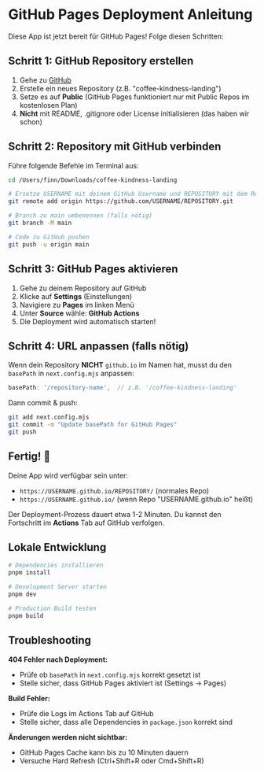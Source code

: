 # GitHub Pages Deployment Anleitung

Diese App ist jetzt bereit für GitHub Pages! Folge diesen Schritten:

## Schritt 1: GitHub Repository erstellen

1. Gehe zu [GitHub](https://github.com/new)
2. Erstelle ein neues Repository (z.B. "coffee-kindness-landing")
3. Setze es auf **Public** (GitHub Pages funktioniert nur mit Public Repos im kostenlosen Plan)
4. **Nicht** mit README, .gitignore oder License initialisieren (das haben wir schon)

## Schritt 2: Repository mit GitHub verbinden

Führe folgende Befehle im Terminal aus:

```bash
cd /Users/finn/Downloads/coffee-kindness-landing

# Ersetze USERNAME mit deinem GitHub Username und REPOSITORY mit dem Repository-Namen
git remote add origin https://github.com/USERNAME/REPOSITORY.git

# Branch zu main umbenennen (falls nötig)
git branch -M main

# Code zu GitHub pushen
git push -u origin main
```

## Schritt 3: GitHub Pages aktivieren

1. Gehe zu deinem Repository auf GitHub
2. Klicke auf **Settings** (Einstellungen)
3. Navigiere zu **Pages** im linken Menü
4. Unter **Source** wähle: **GitHub Actions**
5. Die Deployment wird automatisch starten!

## Schritt 4: URL anpassen (falls nötig)

Wenn dein Repository **NICHT** `github.io` im Namen hat, musst du den `basePath` in `next.config.mjs` anpassen:

```javascript
basePath: '/repository-name',  // z.B. '/coffee-kindness-landing'
```

Dann commit & push:
```bash
git add next.config.mjs
git commit -m "Update basePath for GitHub Pages"
git push
```

## Fertig! 🎉

Deine App wird verfügbar sein unter:
- `https://USERNAME.github.io/REPOSITORY/` (normales Repo)
- `https://USERNAME.github.io/` (wenn Repo "USERNAME.github.io" heißt)

Der Deployment-Prozess dauert etwa 1-2 Minuten. Du kannst den Fortschritt im **Actions** Tab auf GitHub verfolgen.

## Lokale Entwicklung

```bash
# Dependencies installieren
pnpm install

# Development Server starten
pnpm dev

# Production Build testen
pnpm build
```

## Troubleshooting

**404 Fehler nach Deployment:**
- Prüfe ob `basePath` in `next.config.mjs` korrekt gesetzt ist
- Stelle sicher, dass GitHub Pages aktiviert ist (Settings → Pages)

**Build Fehler:**
- Prüfe die Logs im Actions Tab auf GitHub
- Stelle sicher, dass alle Dependencies in `package.json` korrekt sind

**Änderungen werden nicht sichtbar:**
- GitHub Pages Cache kann bis zu 10 Minuten dauern
- Versuche Hard Refresh (Ctrl+Shift+R oder Cmd+Shift+R)

